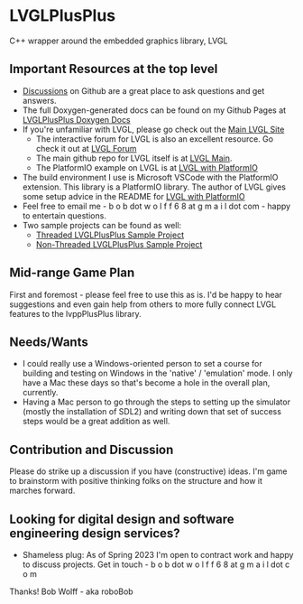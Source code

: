 # LVGLPlusPlus
C++ wrapper around the embedded graphics library, LVGL

## Important Resources at the top level
- [Discussions](https://github.com/bobwolff68/LVGLPlusPlus/discussions) on Github are a great place to ask questions and get answers.
- The full Doxygen-generated docs can be found on my Github Pages at [LVGLPlusPlus Doxygen Docs](https://bobwolff68.github.io/LVGLPlusPlus)
- If you're unfamiliar with LVGL, please go check out the [Main LVGL Site](https://lvgl.io)
  - The interactive forum for LVGL is also an excellent resource. Go check it out at [LVGL Forum](https://forum.lvgl.io/)
  - The main github repo for LVGL itself is at [LVGL Main](https://github.com/lvgl/lvgl).
  - The PlatformIO example on LVGL is at [LVGL with PlatformIO](https://github.com/lvgl/lv_platformio)
- The build environment I use is Microsoft VSCode with the PlatformIO extension. This library is a PlatformIO library. The author of LVGL gives some setup advice in the README for [LVGL with PlatformIO](https://github.com/lvgl/lv_platformio)
- Feel free to email me - b o b dot w o l f f 6 8 at g m a i l dot com - happy to entertain questions.
- Two sample projects can be found as well:
  - [Threaded LVGLPlusPlus Sample Project](https://github.com/bobwolff68/LVGLPlusPlus-ThreadedSample)
  - [Non-Threaded LVGLPlusPlus Sample Project](https://github.com/bobwolff68/LVGLPlusPlus-NonThreadedSample)

## Mid-range Game Plan

First and foremost - please feel free to use this as is. I'd be happy to hear suggestions and even gain help from others to more fully connect LVGL features to the lvppPlusPlus library.

## Needs/Wants

- I could really use a Windows-oriented person to set a course for building and testing on Windows in the 'native' / 'emulation' mode. I only have a Mac these days so that's become a hole in the overall plan, currently.
- Having a Mac person to go through the steps to setting up the simulator (mostly the installation of SDL2) and writing down that set of success steps would be a great addition as well.

## Contribution and Discussion

Please do strike up a discussion if you have (constructive) ideas. I'm game to brainstorm with positive thinking folks on the structure and how it marches forward.

## Looking for digital design and software engineering design services?

- Shameless plug: As of Spring 2023 I'm open to contract work and happy to discuss projects. Get in touch - b o b dot w o l f f 6 8 at g m a i l dot c o m

Thanks!
Bob Wolff - aka roboBob
